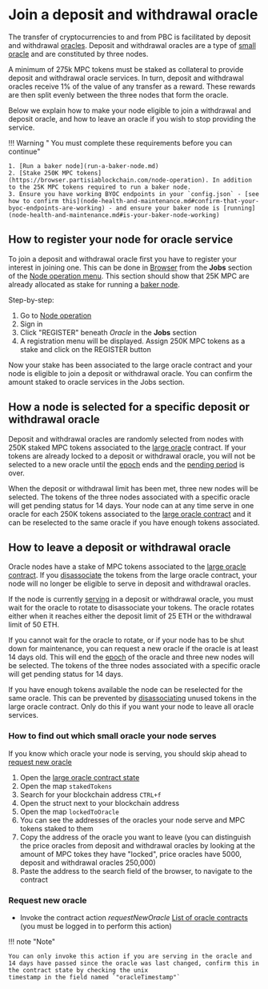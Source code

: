 # Join a deposit and withdrawal oracle

The transfer of cryptocurrencies to and from PBC is facilitated by deposit and withdrawal [oracles](../pbc-fundamentals/dictionary.md#oracle-node).
Deposit and withdrawal oracles are a type of [small oracle](../pbc-fundamentals/dictionary.md#small-oracle) and are constituted by three nodes.

A minimum of 275k MPC tokens must be staked as collateral to provide deposit and withdrawal oracle services.
In turn, deposit and withdrawal oracles receive 1% of the value of any transfer as a reward. 
These rewards are then split evenly between the three nodes that form the oracle.

Below we explain how to make your node eligible to join a withdrawal and deposit oracle, and how to leave an oracle if you wish to 
stop providing the service.

!!! Warning " You must complete these requirements before you can continue"    

    1. [Run a baker node](run-a-baker-node.md)
    2. [Stake 250K MPC tokens](https://browser.partisiablockchain.com/node-operation). In addition to the 25K MPC tokens required to run a baker node.
    3. Ensure you have working BYOC endpoints in your `config.json` - [see how to confirm this](node-health-and-maintenance.md#confirm-that-your-byoc-endpoints-are-working) - and ensure your baker node is [running](node-health-and-maintenance.md#is-your-baker-node-working)



## How to register your node for oracle service

To join a deposit and withdrawal oracle first you have to register your interest in joining one. This can be done in [Browser](https://browser.partisiablockchain.com/blocks)
from the **Jobs** section of the [Node operation menu](https://browser.partisiablockchain.com/node-operation). This section should show that 25K MPC are already
allocated as stake for running a [baker node](../pbc-fundamentals/dictionary.md#baker-node).

Step-by-step: 

1. Go to  [Node operation](https://browser.partisiablockchain.com/node-operation) 
2. Sign in
3. Click "REGISTER" beneath _Oracle_ in the **Jobs** section
4. A registration menu will be displayed. Assign 250K MPC tokens as a stake and click on the REGISTER button

Now your stake has been associated to the large oracle contract and your node is eligible to join a deposit or withdrawal oracle. You can confirm the amount staked to oracle 
services in the Jobs section. 

## How a node is selected for a specific deposit or withdrawal oracle

Deposit and withdrawal oracles are randomly selected from nodes with 250K staked MPC tokens associated to the [large oracle](../pbc-fundamentals/governance-system-smart-contracts-overview.md#node-operation)
contract. If your tokens are already locked to a deposit or withdrawal oracle, you will not be selected to a new oracle until the [epoch](../pbc-fundamentals/dictionary.md#epoch) ends and the [pending period](node-payment-rewards-and-risks.md#how-long-does-it-take-to-retrieve-stakes-from-a-node-service) is over.  

When the deposit or withdrawal limit has been met, three new nodes will be selected. The tokens of the three nodes
associated with a specific oracle will get pending status for 14 days. Your node can at any time serve in one oracle for each 250K tokens associated to the [large oracle contract](https://browser.partisiablockchain.com/contracts/04f1ab744630e57fb9cfcd42e6ccbf386977680014/associateTokensToContract) and
it can be reselected to the same oracle if you have enough tokens associated.


## How to leave a deposit or withdrawal oracle

Oracle nodes have a stake of MPC tokens associated to
the [large oracle contract](https://browser.partisiablockchain.com/contracts/04f1ab744630e57fb9cfcd42e6ccbf386977680014). If
you [disassociate](https://browser.partisiablockchain.com/contracts/04f1ab744630e57fb9cfcd42e6ccbf386977680014/disassociateTokensFromContract)
the tokens from the large oracle contract, your node will no longer be eligible to serve in deposit and withdrawal
oracles.

If the node is currently [serving](#how-to-find-out-which-small-oracle-your-node-serves) in a deposit or withdrawal oracle, you must wait for the oracle to rotate to disassociate your tokens.
The oracle rotates either when it reaches either the deposit limit of 25 ETH or the withdrawal limit of 50 ETH.

If you cannot wait for the oracle to rotate, or if your node has to be shut down for
maintenance, you can request a new oracle if the oracle is at least 14 days old. This will end the [epoch](../pbc-fundamentals/dictionary.md#epoch) of the
oracle and three new nodes will be selected. The tokens of the three nodes associated with a specific oracle will get pending
status for 14 days. 

If you have enough tokens available the node can be reselected for the same oracle. This can be prevented by
[disassociating](https://browser.partisiablockchain.com/contracts/04f1ab744630e57fb9cfcd42e6ccbf386977680014/disassociateTokensFromContract)
unused tokens in the large oracle contract. Only do this if you want your node to leave all oracle services.

### How to find out which small oracle your node serves

If you know which oracle your node is serving, you should skip ahead to [request new oracle](./run-a-deposit-or-withdrawal-oracle-node.md#request-new-oracle)

1. Open the [large oracle contract state](https://browser.partisiablockchain.com/contracts/04f1ab744630e57fb9cfcd42e6ccbf386977680014?tab=state)
2. Open the map `stakedTokens`
3. Search for your blockchain address `CTRL+f`
4. Open the struct next to your blockchain address
5. Open the map `lockedToOracle`
6. You can see the addresses of the oracles your node serve and MPC tokens staked to them
7. Copy the address of the oracle you want to leave (you can distinguish the price oracles from deposit and withdrawal oracles by looking at the amount of MPC tokes they have "locked", price oracles have 5000, deposit and withdrawal oracles 250,000)
8. Paste the address to the search field of the browser, to navigate to the contract

### Request new oracle   

- Invoke the contract action _requestNewOracle_ [List of oracle contracts](../pbc-fundamentals/byoc/bridging-byoc-by-sending-transactions.md#bridgeable-coins-on-mainnet) (you must be logged in to perform this action)   
 

!!! note "Note"

    You can only invoke this action if you are serving in the oracle and
    14 days have passed since the oracle was last changed, confirm this in the contract state by checking the unix
    timestamp in the field named `"oracleTimestamp"`
    
